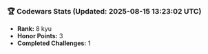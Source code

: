 ### 🏆 Codewars Stats (Updated: 2025-08-15 13:23:02 UTC)

- **Rank:** 8 kyu
- **Honor Points:** 3
- **Completed Challenges:** 1
